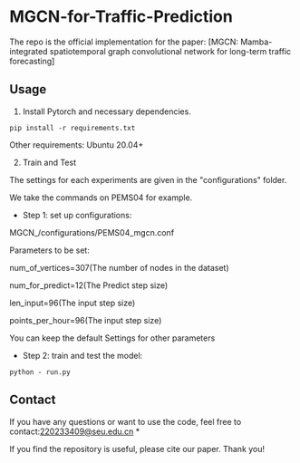 # MGCN-for-Traffic-Prediction

The repo is the official implementation for the paper: [MGCN: Mamba-integrated spatiotemporal graph convolutional network for long-term traffic forecasting]

## Usage 

1. Install Pytorch and necessary dependencies.

```
pip install -r requirements.txt
```
Other requirements:
Ubuntu 20.04+

2. Train and Test

The settings for each experiments are given in the "configurations" folder.

We take the commands on PEMS04 for example.

- Step 1: set up configurations:

MGCN_/configurations/PEMS04_mgcn.conf

Parameters to be set:

num_of_vertices=307(The number of nodes in the dataset)

num_for_predict=12(The Predict step size)

len_input=96(The input step size)

points_per_hour=96(The input step size)

You can keep the default Settings for other parameters


- Step 2: train and test the model:

```
python - run.py
```

## Contact

If you have any questions or want to use the code, feel free to contact:220233409@seu.edu.cn
* 

If you find the repository is useful, please cite our paper. Thank you!
